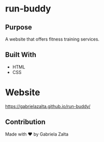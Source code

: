 # run-buddy

## Purpose
A website that offers fitness training services.

## Built With
* HTML
* CSS

# Website
https://gabrielazalta.github.io/run-buddy/

## Contribution
Made with ❤️ by Gabriela Zalta
